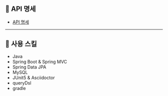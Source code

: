 ## 📌 API 명세
- [API 명세](http://indx.html.s3-website.ap-northeast-2.amazonaws.com/)

---
## 📌 사용 스킬
- Java
- Spring Boot & Spring MVC
- Spring Data JPA
- MySQL
- JUnit5 & Asciidoctor
- queryDsl
- gradle

